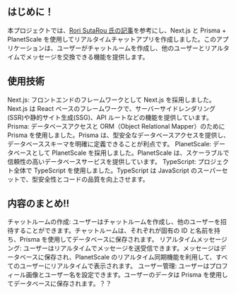## はじめに！

本プロジェクトでは、[Rori SutaRou 氏の記事](https://zenn.dev/rorisutarou/articles/3ee144c4ab4748#prisma-%2B-planetscale-%E3%81%AE%E5%B0%8E%E5%85%A5)を参考にし、Next.js と Prisma + PlanetScale を使用してリアルタイムチャットアプリを作成しました。このアプリケーションは、ユーザーがチャットルームを作成し、他のユーザーとリアルタイムでメッセージを交換できる機能を提供します。

## 使用技術

Next.js: フロントエンドのフレームワークとして Next.js を採用しました。Next.js は React ベースのフレームワークで、サーバーサイドレンダリング(SSR)や静的サイト生成(SSG)、API ルートなどの機能を提供しています。
Prisma: データベースアクセスと ORM（Object Relational Mapper）のために Prisma を使用しました。Prisma は、型安全なデータベースアクセスを提供し、データベーススキーマを明確に定義できることが利点です。
PlanetScale: データベースとして PlanetScale を採用しました。PlanetScale は、スケーラブルで信頼性の高いデータベースサービスを提供しています。
TypeScript: プロジェクト全体で TypeScript を使用しました。TypeScript は JavaScript のスーパーセットで、型安全性とコードの品質を向上させます。

## 内容のまとめ!!

チャットルームの作成: ユーザーはチャットルームを作成し、他のユーザーを招待することができます。チャットルームは、それぞれが固有の ID と名前を持ち、Prisma を使用してデータベースに保存されます。
リアルタイムメッセージング: ユーザーはリアルタイムでメッセージを送受信できます。メッセージはデータベースに保存され、PlanetScale のリアルタイム同期機能を利用して、すべてのユーザーにリアルタイムで表示されます。
ユーザー管理: ユーザーはプロフィール画像とユーザー名を設定できます。ユーザーのデータは Prisma を使用してデータベースに保存されます。？？
